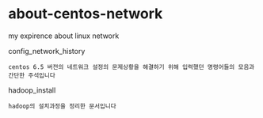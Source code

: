 # about-centos-network
my expirence about linux network

config_network_history

    centos 6.5 버전의 네트워크 설정의 문제상황을 해결하기 위해 입력했던 명령어들의 모음과 간단한 주석입니다
    
hadoop_install
  
    hadoop의 설치과정을 정리한 문서입니다
    
    
